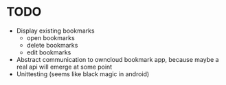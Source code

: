 TODO
====
- Display existing bookmarks
  - open bookmarks
  - delete bookmarks
  - edit bookmarks
- Abstract communication to owncloud bookmark app, because maybe a real api will emerge at some point
- Unittesting (seems like black magic in android) 

